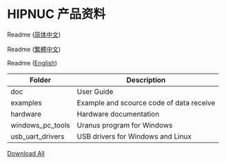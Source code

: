 # HIPNUC  产品资料

Readme ([简体中文](https://github.com/hipnuc/products/blob/master/README.md))

Readme ([繁體中文](https://github.com/hipnuc/products/blob/master/README_tc.md))

Readme ([English](https://github.com/hipnuc/products/blob/master/README_en.md))


| Folder           | Description                              |
| ---------------- | ---------------------------------------- |
| doc              | User Guide                               |
| examples         | Example and scource code of data receive |
| hardware         | Hardware documentation                   |
| windows_pc_tools | Uranus program for Windows               |
| usb_uart_drivers | USB drivers for Windows and Linux        |



[Download All](https://github.com/hipnuc/products/archive/master.zip)


